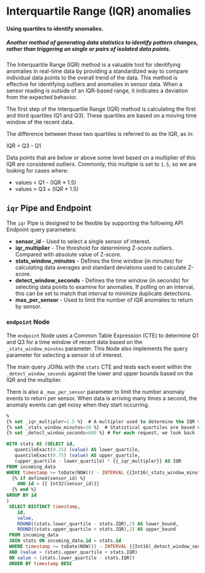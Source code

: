 # Interquartile Range (IQR) anomalies
#### Using quartiles to identify anomalies. 

##### Another method of generating data statistics to identify pattern changes, rather than triggering on single or pairs of isolated data points.

The Interquartile Range (IQR) method is a valuable tool for identifying anomalies in real-time data by providing a standardized way to compare individual data points to the overall trend of the data. This method is effective for identifying outliers and anomalies in sensor data. When a sensor reading is outside of an IQR-based range, it indicates a deviation from the expected behavior. 

The first step of the Interquartile Range (IQR) method is calculating the first and third quartiles (Q1 and Q3). These quartiles are based on a moving time window of the recent data. 

The difference between these two quartiles is referred to as the IQR, as in:

IQR = Q3 - Q1

Data points that are below or above some level based on a multiplier of this IQR are considered outliers. Commonly, this multiple is set to `1.5`, so we are looking for cases where:

* values < Q1 - (IQR * 1.5) 
* values > Q3 + (IQR * 1.5) 

## `iqr` Pipe and Endpoint

The `iqr` Pipe is designed to be flexible by supporting the following API Endpoint query parameters:
* **sensor_id** - Used to select a single sensor of interest.
* **iqr_multiplier** - The threshold for determining Z-score outliers. Compared with absolute value of Z-score.
* **stats_window_minutes** - Defines the time window (in minutes) for calculating data averages and standard deviations used to calculate Z-score.
* **detect_window_seconds** - Defines the time window (in seconds) for selecting data points to examine for anomalies. If polling on an interval, this can be set to match that interval to minimize duplicate detections.
* **max_per_sensor** - Used to limit the number of IQR anomalies to return by sensor.

### `endpoint` Node

The `endpoint` Node uses a Common Table Expression (CTE) to determine Q1 and Q3 for a time window of recent data based on the `_stats_window_minutes` parameter. This Node also implements the query parameter for selecting a sensor id of interest. 

The main query JOINs with the `stats` CTE and tests each event within the `_detect_window_seconds` against the lower and upper bounds based on the IQR and the multiplier. 

There is also a `_max_per_sensor` parameter to limit the number anomaly events to return per sensor. When data is arriving many times a second, the anomaly events can get noisy when they start occurring. 


```sql
%
{% set _iqr_multipler=1.5 %}  # A multipler used to determine the IQR value. 
{% set _stats_window_minutes=10 %}  # Statistical quartiles are based on this most recent window.
{% set _detect_window_seconds=600 %} # For each request, we look back 10 minutes. 

WITH stats AS (SELECT id,
   quantileExact(0.25) (value) AS lower_quartile,
   quantileExact(0.75) (value) AS upper_quartile,
   (upper_quartile - lower_quartile) * {{_iqr_multipler}} AS IQR
FROM incoming_data
WHERE timestamp >= toDate(NOW()) - INTERVAL {{Int16(_stats_window_minutes)}} MINUTES
  {% if defined(sensor_id) %}               
    AND id = {{ Int32(sensor_id)}}
  {% end %}    
GROUP BY id
)
 SELECT DISTINCT timestamp, 
    id, 
    value, 
    ROUND((stats.lower_quartile - stats.IQR),2) AS lower_bound, 
    ROUND((stats.upper_quartile + stats.IQR),2) AS upper_bound 
 FROM incoming_data
 JOIN stats ON incoming_data.id = stats.id
 WHERE timestamp >= toDate(NOW()) - INTERVAL {{Int16(_detect_window_seconds)}} SECONDS
 AND (value > (stats.upper_quartile + stats.IQR)
 OR value < (stats.lower_quartile - stats.IQR))
 ORDER BY timestamp DESC

```
